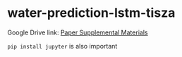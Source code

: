# water-prediction-lstm-tisza

Google Drive link:
[Paper Supplemental Materials](https://drive.google.com/drive/folders/1YHXWRqf8B82foeRUnhrgyxxu3-y8boY-?usp=sharing)

`pip install jupyter` is also important